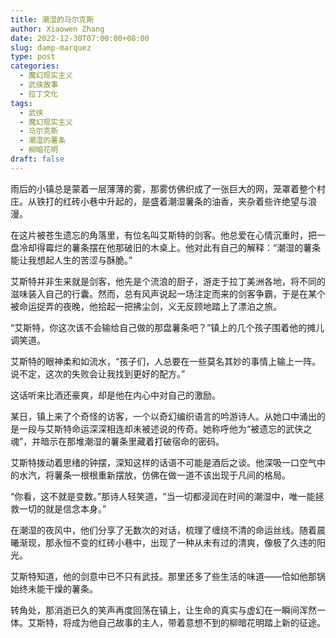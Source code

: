 ```yaml
---
title: 潮湿的马尔克斯
author: Xiaowen Zhang
date: 2022-12-30T07:00:00+08:00
slug: damp-marquez
type: post
categories:
  - 魔幻现实主义
  - 武侠故事
  - 拉丁文化
tags:
  - 武侠
  - 魔幻现实主义
  - 马尔克斯
  - 潮湿的薯条
  - 柳暗花明
draft: false
---
```


雨后的小镇总是蒙着一层薄薄的雾，那雾仿佛织成了一张巨大的网，笼罩着整个村庄。从铁打的红砖小巷中升起的，是盛着潮湿薯条的油香，夹杂着些许绝望与浪漫。

在这片被苍生遗忘的角落里，有位名叫艾斯特的剑客。他总爱在心情沉重时，把一盘冷却得霉烂的薯条摆在他那破旧的木桌上。他对此有自己的解释：“潮湿的薯条能让我想起人生的苦涩与酥脆。”

艾斯特并非生来就是剑客，他先是个流浪的厨子，游走于拉丁美洲各地，将不同的滋味装入自己的行囊。然而，总有风声说起一场注定而来的剑客争霸，于是在某个被命运捉弄的夜晚，他拾起一把拂尘剑，义无反顾地踏上了漂泊之旅。

“艾斯特，你这次该不会输给自己做的那盘薯条吧？”镇上的几个孩子围着他的摊儿调笑道。

艾斯特的眼神柔和如流水，“孩子们，人总要在一些莫名其妙的事情上输上一阵。说不定，这次的失败会让我找到更好的配方。”

这话听来比酒还豪爽，却是他在内心中对自己的激励。

某日，镇上来了个奇怪的访客，一个以奇幻编织语言的吟游诗人。从她口中涌出的是一段与艾斯特命运深深相连却未被述说的传奇。她称呼他为“被遗忘的武侠之魂”，并暗示在那堆潮湿的薯条里藏着打破宿命的密码。

艾斯特拨动着思绪的钟摆，深知这样的话语不可能是酒后之谈。他深吸一口空气中的水汽，将薯条一根根重新摆放，仿佛在做一道不该出现于凡间的格局。

“你看，这不就是变数。”那诗人轻笑道，“当一切都浸润在时间的潮湿中，唯一能拯救一切的就是信念本身。”

在潮湿的夜风中，他们分享了无数次的对话，梳理了缠绕不清的命运丝线。随着晨曦渐现，那永恒不变的红砖小巷中，出现了一种从未有过的清爽，像极了久违的阳光。

艾斯特知道，他的剑意中已不只有武技。那里还多了些生活的味道——恰如他那锅始终未能干燥的薯条。

转角处，那消逝已久的笑声再度回荡在镇上，让生命的真实与虚幻在一瞬间浑然一体。艾斯特，将成为他自己故事的主人，带着意想不到的柳暗花明踏上新的征途。